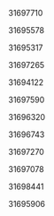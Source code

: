 31697710

31695578

31695317

31697265

31694122

31697590

31696320

31696743

31697270

31697078

31698441

31695906

